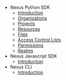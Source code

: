 * Nexus Python SDK
    * [Introduction](1-python-sdk/1-introduction.md)
    * [Organizations](1-python-sdk/2-organizations.md)
    * [Projects](1-python-sdk/3-projects.md)
    * [Resources](1-python-sdk/4-resources.md)
    * [Files](1-python-sdk/5-files.md)
    * [Access Control Lists](1-python-sdk/6-acls.md)
    * [Permissions](1-python-sdk/7-permissions.md)
    * [Realms](1-python-sdk/8-realms.md)
* Nexus Javascript SDK
    * [Introduction](2-javascript-sdk/1-introduction.md)
* Nexus CLI
    * [Introduction](3-cli/1-introduction.md)
